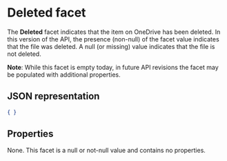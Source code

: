 ﻿# Deleted facet

The **Deleted** facet indicates that the item on OneDrive has been deleted. In this version
of the API, the presence (non-null) of the facet value indicates that the file was
deleted. A null (or missing) value indicates that the file is not deleted.

**Note**: While this facet is empty today, in future API revisions the facet
may be populated with additional properties.

## JSON representation

<!-- { "blockType": "resource", "@odata.type": "oneDrive.deleted" } -->
```json
{ }
```
## Properties

None. This facet is a null or not-null value and contains no properties.

<!-- {
  "type": "#page.annotation",
  "description": "The deleted facet providers properties about deleted items",
  "keywords": "deleted,delete,item,facet",
  "section": "documentation"
} -->
